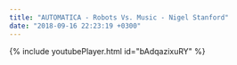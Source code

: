 ```yaml
---
title: "AUTOMATICA - Robots Vs. Music - Nigel Stanford"
date: "2018-09-16 22:23:19 +0300"
---
```


<!-- excerpt -->

{% include youtubePlayer.html id="bAdqazixuRY" %}
